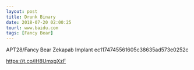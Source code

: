 ```yaml
---
layout: post
title: Drunk Binary
date: 2018-07-20 02:00:25
tourl: www.baidu.com
tags: [Fancy Bear]
---
```

APT28/Fancy Bear Zekapab Implant
ec1174745561605c38635ad573e0252c

https://t.co/iH8UmxgXzF